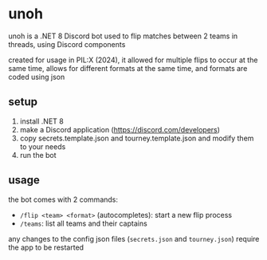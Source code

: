 # unoh

unoh is a .NET 8 Discord bot used to flip matches between 2 teams in threads, using Discord components

created for usage in PIL:X (2024), it allowed for multiple flips to occur at the same time, allows for different formats at the same time, and formats are coded using json

## setup

1. install .NET 8
2. make a Discord application (https://discord.com/developers)
3. copy secrets.template.json and tourney.template.json and modify them to your needs
4. run the bot

## usage

the bot comes with 2 commands:

- `/flip <team> <format>` (autocompletes): start a new flip process
- `/teams`: list all teams and their captains

any changes to the config json files (`secrets.json` and `tourney.json`) require the app to be restarted
